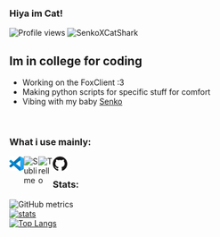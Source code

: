 ### Hiya im Cat!

![Profile views](https://gpvc.arturio.dev/CatSharkShin)
![SenkoXCatShark](https://i.imgur.com/UCfinC1.png)
## Im in college for coding

- Working on the FoxClient :3
- Making python scripts for specific stuff for comfort
- Vibing with my baby [Senko][Senko]
<br />

### What i use mainly:

<img align="left" alt="Visual Studio Code" width="26px" src="https://raw.githubusercontent.com/github/explore/80688e429a7d4ef2fca1e82350fe8e3517d3494d/topics/visual-studio-code/visual-studio-code.png" />
<img align="left" alt="Sublime" width="26px" src="https://cdn.worldvectorlogo.com/logos/sublime-text.svg" />
<img align="left" alt="Trello" width="26px" src="https://cdn.icon-icons.com/icons2/2429/PNG/512/trello_logo_icon_147221.png" />
<img align="left" alt="GitHub" width="26px" src="https://raw.githubusercontent.com/github/explore/78df643247d429f6cc873026c0622819ad797942/topics/github/github.png" />
<br />

### Stats:

![GitHub metrics](https://metrics.lecoq.io/CatSharkShin)<br />
[![stats](https://github-readme-stats.vercel.app/api?username=CatSharkShin&theme=dark&show_icons=true)](https://github.com/CatSharkShin)</br>
[![Top Langs](https://github-readme-stats.vercel.app/api/top-langs/?username=CatSharkShin&theme=dark&layout=compact)](https://github.com/CatSharkShin)</br>

[Senko]: https://github.com/ItsSenko  
